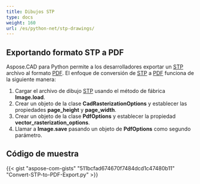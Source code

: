 ```yaml
---
title: Dibujos STP
type: docs
weight: 160
url: /es/python-net/stp-drawings/
---
```


## **Exportando formato STP a PDF**

Aspose.CAD para Python permite a los desarrolladores exportar un [STP](https://docs.fileformat.com/3d/stp/) archivo al formato [PDF](https://docs.fileformat.com/pdf/). El enfoque de conversión de [STP](https://docs.fileformat.com/3d/stp/) a [PDF](https://docs.fileformat.com/pdf/) funciona de la siguiente manera:

1. Cargar el archivo de dibujo [STP](https://docs.fileformat.com/3d/stp/) usando el método de fábrica **Image.load**.
1. Crear un objeto de la clase **CadRasterizationOptions** y establecer las propiedades **page_height** y **page_width**.
1. Crear un objeto de la clase **PdfOptions** y establecer la propiedad **vector_rasterization_options**.
1. Llamar a **Image.save** pasando un objeto de **PdfOptions** como segundo parámetro.

## Código de muestra

{{< gist "aspose-com-gists" "511bcfad674670f7484dcd1c47480b11" "Convert-STP-to-PDF-Export.py" >}}
